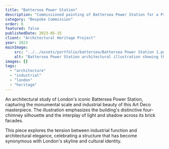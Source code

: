 ```yaml
---
title: "Battersea Power Station"
description: "Commissioned painting of Battersea Power Station for a Private client, Abu Dhabi. (Acrylic ink on watercolour paper)"
category: "Bespoke Commission"
order: 6
featured: false
publishedDate: 2023-05-15
client: "Architectural Heritage Project"
year: 2023
mainImage:
    src: "../../assets/portfolio/battersea/Battersea Power Station 1.png"
    alt: "Battersea Power Station architectural illustration showing the iconic chimneys and industrial structure"
images: []
tags:
  - "architecture"
  - "industrial"
  - "london"
  - "heritage"
---
```


An architectural study of London's iconic Battersea Power Station, capturing the monumental scale and industrial beauty of this Art Deco masterpiece. The illustration emphasizes the building's distinctive four-chimney silhouette and the interplay of light and shadow across its brick facades.

This piece explores the tension between industrial function and architectural elegance, celebrating a structure that has become synonymous with London's skyline and cultural identity.
